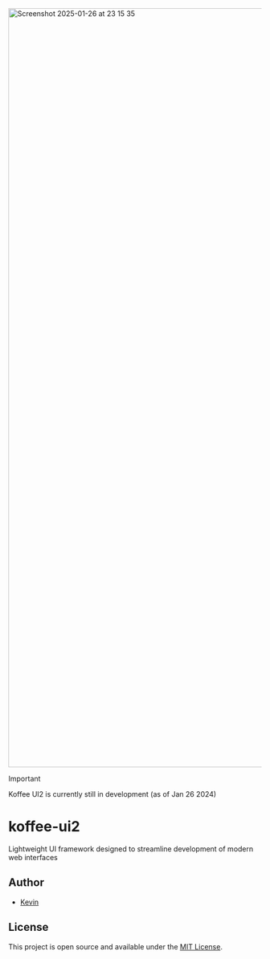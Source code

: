 <img width="1512" alt="Screenshot 2025-01-26 at 23 15 35" src="https://github.com/user-attachments/assets/432486aa-1a95-4dfe-b087-4ddb654850df" />

> [!IMPORTANT]
> Koffee UI2 is currently still in development (as of Jan 26 2024)

# koffee-ui2
Lightweight UI framework designed to streamline development of modern web interfaces

## Author
- [Kevin](https://github.com/kevinhellos)

## License
This project is open source and available under the [MIT License](LICENSE).
